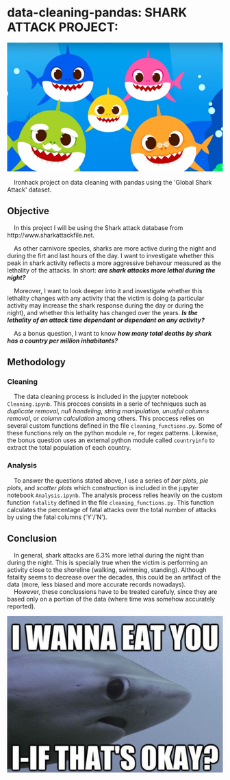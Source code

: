 # data-cleaning-pandas: SHARK ATTACK PROJECT: 

<img src="./INPUT/babyshark.jpg" alt="Sharks"
	title="Very aggresive sharks" width="2000" height="300"/>

<p>&nbsp;&nbsp;&nbsp;&nbsp;Ironhack project on data cleaning with pandas using the 'Global Shark Attack' dataset.

## Objective
<p>&nbsp;&nbsp;&nbsp;&nbsp;In this project I will be using the Shark attack database from http://www.sharkattackfile.net.

<p>&nbsp;&nbsp;&nbsp;&nbsp;As other carnivore species, sharks are more active during the night and during the firt and last hours of the day. I want to investigate whether this peak in shark activity reflects a more aggressive behavour measured as the lethality of the attacks. In short: <strong><em>are shark attacks more lethal during the night?</em></strong> 
<p>&nbsp;&nbsp;&nbsp;&nbsp;Moreover, I want to look deeper into it and investigate whether this lethality changes with any activity that the victim is doing (a particular activity may increase the shark response during the day or during the night), and whether this lethality has changed over the years. <strong><em>Is the lethality of an attack time dependant or dependant on any activity?</em></strong>
<p>&nbsp;&nbsp;&nbsp;&nbsp;As a bonus question, I want to know <strong><em>how many total deaths by shark has a country per million inhabitants?</em></strong>

## Methodology
### Cleaning
&nbsp;&nbsp;&nbsp;&nbsp;The data cleaning process is included in the jupyter notebook `Cleaning.ipynb`. This procces consists in a serie of techniques such as <em>duplicate removal</em>, <em>null handeling</em>, <em>string manipulation</em>, <em>unusful columns removal</em>, or <em>column calculation</em> among others. This proccess relies on several custom functions defined in the file `cleaning_functions.py`. Some of these functions rely on the python module `re`, for regex patterns. Likewise, the bonus question uses an external python module called `countryinfo` to extract the total population of each country. 
### Analysis
&nbsp;&nbsp;&nbsp;&nbsp;To answer the questions stated above, I use a series of <em>bar plots</em>, <em>pie plots</em>, and <em>scatter plots</em> which construction is included in the jupyter notebook `Analysis.ipynb`. The analysis process relies heavily on the custom function `fatality` defined in the file `cleaning_functions.py`. This function calculates the percentage of fatal attacks over the total number of attacks by using the fatal columns ('Y'/'N').
## Conclusion
&nbsp;&nbsp;&nbsp;&nbsp;In general, shark attacks are 6.3% more lethal during the night than during the night. This is specially true when the victim is performing an activity close to the shoreline (walking, swimming, standing). Although fatality seems to decrease over the decades, this could be an artifact of the data (more, less biased and more accurate records nowadays).<br>&nbsp;&nbsp;&nbsp;&nbsp;However, these conclussions have to be treated carefuly, since they are based only on a portion of the data (where time was somehow accurately reported).

<p align="center">
<img src="./INPUT/sharkmeme.jpg" alt="Sharks"
	title="Could I please eat you?"/>
</p>